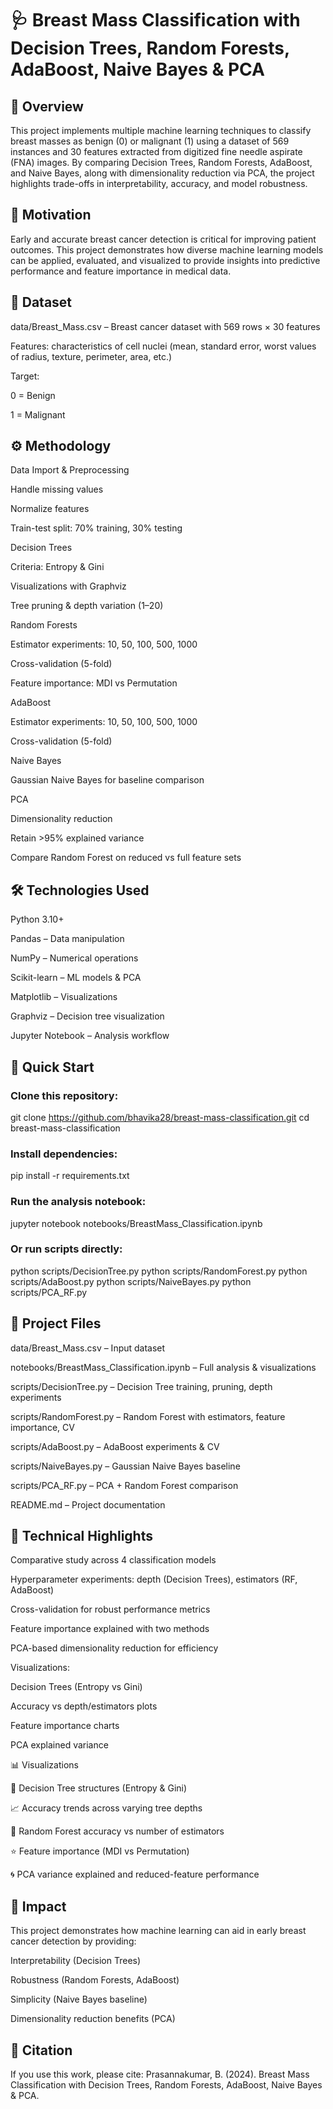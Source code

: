 # 🩺 Breast Mass Classification with Decision Trees, Random Forests, AdaBoost, Naive Bayes & PCA

## 📌 Overview
This project implements multiple machine learning techniques to classify breast masses as benign (0) or malignant (1) using a dataset of 569 instances and 30 features extracted from digitized fine needle aspirate (FNA) images.
By comparing Decision Trees, Random Forests, AdaBoost, and Naive Bayes, along with dimensionality reduction via PCA, the project highlights trade-offs in interpretability, accuracy, and model robustness.

## 🎯 Motivation
Early and accurate breast cancer detection is critical for improving patient outcomes. This project demonstrates how diverse machine learning models can be applied, evaluated, and visualized to provide insights into predictive performance and feature importance in medical data.

## 📂 Dataset

data/Breast_Mass.csv – Breast cancer dataset with 569 rows × 30 features

Features: characteristics of cell nuclei (mean, standard error, worst values of radius, texture, perimeter, area, etc.)

Target:

0 = Benign

1 = Malignant

## ⚙️ Methodology

Data Import & Preprocessing

Handle missing values

Normalize features

Train-test split: 70% training, 30% testing

Decision Trees

Criteria: Entropy & Gini

Visualizations with Graphviz

Tree pruning & depth variation (1–20)

Random Forests

Estimator experiments: 10, 50, 100, 500, 1000

Cross-validation (5-fold)

Feature importance: MDI vs Permutation

AdaBoost

Estimator experiments: 10, 50, 100, 500, 1000

Cross-validation (5-fold)

Naive Bayes

Gaussian Naive Bayes for baseline comparison

PCA

Dimensionality reduction

Retain >95% explained variance

Compare Random Forest on reduced vs full feature sets

## 🛠️ Technologies Used

Python 3.10+

Pandas – Data manipulation

NumPy – Numerical operations

Scikit-learn – ML models & PCA

Matplotlib – Visualizations

Graphviz – Decision tree visualization

Jupyter Notebook – Analysis workflow

## 🚀 Quick Start

### Clone this repository:

git clone https://github.com/bhavika28/breast-mass-classification.git
cd breast-mass-classification


### Install dependencies:

pip install -r requirements.txt


### Run the analysis notebook:

jupyter notebook notebooks/BreastMass_Classification.ipynb


### Or run scripts directly:

python scripts/DecisionTree.py
python scripts/RandomForest.py
python scripts/AdaBoost.py
python scripts/NaiveBayes.py
python scripts/PCA_RF.py


## 📁 Project Files

data/Breast_Mass.csv – Input dataset

notebooks/BreastMass_Classification.ipynb – Full analysis & visualizations

scripts/DecisionTree.py – Decision Tree training, pruning, depth experiments

scripts/RandomForest.py – Random Forest with estimators, feature importance, CV

scripts/AdaBoost.py – AdaBoost experiments & CV

scripts/NaiveBayes.py – Gaussian Naive Bayes baseline

scripts/PCA_RF.py – PCA + Random Forest comparison

README.md – Project documentation

## 🔬 Technical Highlights

Comparative study across 4 classification models

Hyperparameter experiments: depth (Decision Trees), estimators (RF, AdaBoost)

Cross-validation for robust performance metrics

Feature importance explained with two methods

PCA-based dimensionality reduction for efficiency

Visualizations:

Decision Trees (Entropy vs Gini)

Accuracy vs depth/estimators plots

Feature importance charts

PCA explained variance

📊 Visualizations

🌳 Decision Tree structures (Entropy & Gini)

📈 Accuracy trends across varying tree depths

🌲 Random Forest accuracy vs number of estimators

⭐ Feature importance (MDI vs Permutation)

🌀 PCA variance explained and reduced-feature performance

## 🎯 Impact
This project demonstrates how machine learning can aid in early breast cancer detection by providing:

Interpretability (Decision Trees)

Robustness (Random Forests, AdaBoost)

Simplicity (Naive Bayes baseline)

Dimensionality reduction benefits (PCA)

## 📝 Citation
If you use this work, please cite:
Prasannakumar, B. (2024). Breast Mass Classification with Decision Trees, Random Forests, AdaBoost, Naive Bayes & PCA. 
